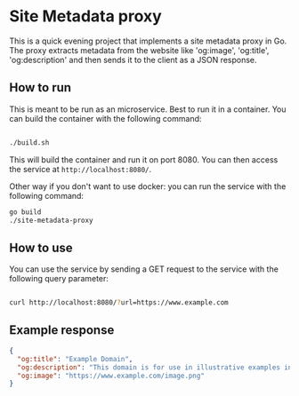 # Site Metadata proxy

This is a quick evening project that implements a site metadata proxy in Go. The proxy extracts metadata from the website like 'og:image', 'og:title', 'og:description' and then sends it to the client as a JSON response.

## How to run

This is meant to be run as an microservice. Best to run it in a container. You can build the container with the following command:

```bash

./build.sh

```

This will build the container and run it on port 8080. You can then access the service at `http://localhost:8080/`.

Other way if you don't want to use docker: you can run the service with the following command:

```bash
go build
./site-metadata-proxy
```

## How to use

You can use the service by sending a GET request to the service with the following query parameter:

```bash

curl http://localhost:8080/?url=https://www.example.com

```

## Example response

```json
{
  "og:title": "Example Domain",
  "og:description": "This domain is for use in illustrative examples in documents. You may use this domain in literature without prior coordination or asking for permission.",
  "og:image": "https://www.example.com/image.png"
}
```
